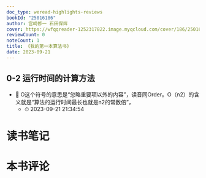 ```yaml
---
doc_type: weread-highlights-reviews
bookId: "25016186"
author: 宫崎修一 石田保辉
cover: https://wfqqreader-1252317822.image.myqcloud.com/cover/186/25016186/t7_25016186.jpg
reviewCount: 0
noteCount: 1
title: 《我的第一本算法书》
date: 2023-09-21
---
```



## 0-2 运行时间的计算方法


- 📌 O这个符号的意思是“忽略重要项以外的内容”，读音同Order。O（n2）的含义就是“算法的运行时间最长也就是n2的常数倍”， 
    - ⏱ 2023-09-21 21:34:54 

# 读书笔记


# 本书评论
